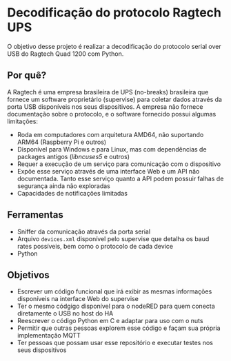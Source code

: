 # Decodificação do protocolo Ragtech UPS

O objetivo desse projeto é realizar a decodificação do protocolo serial over USB do Ragtech Quad 1200 com Python.

## Por quê?

A Ragtech é uma empresa brasileira de UPS (no-breaks) brasileira que fornece um software proprietário (supervise) para coletar dados através da porta USB disponíveis nos seus dispositivos. A empresa não fornece documentação sobre o protocolo, e o software fornecido possui algumas limitações:
- Roda em computadores com arquitetura AMD64, não suportando ARM64 (Raspberry Pi e outros)
- Disponível para Windows e para Linux, mas com dependências de packages antigos (_libncuses5_ e outros)
- Requer a execução de um serviço para comunicação com o dispositivo
- Expõe esse serviço através de uma interface Web e um API não documentada. Tanto esse serviço quanto a API podem possuir falhas de segurança ainda não exploradas
- Capacidades de notificações limitadas

## Ferramentas

- Sniffer da comunicação através da porta serial
- Arquivo ``devices.xml`` disponível pelo supervise que detalha os baud rates possíveis, bem como o protocolo de cada device
- Python

## Objetivos

- Escrever um código funcional que irá exibir as mesmas informações disponíveis na interface Web do supervise
- Ter o mesmo códgigo disponível para o nodeRED para quem conecta diretamente o USB no host do HA
- Reescrever o código Python em C e adaptar para uso com o nuts
- Permitir que outras pessoas explorem esse código e façam sua própria implementação MQTT
- Ter pessoas que possam usar esse repositório e executar testes nos seus dispositivos
